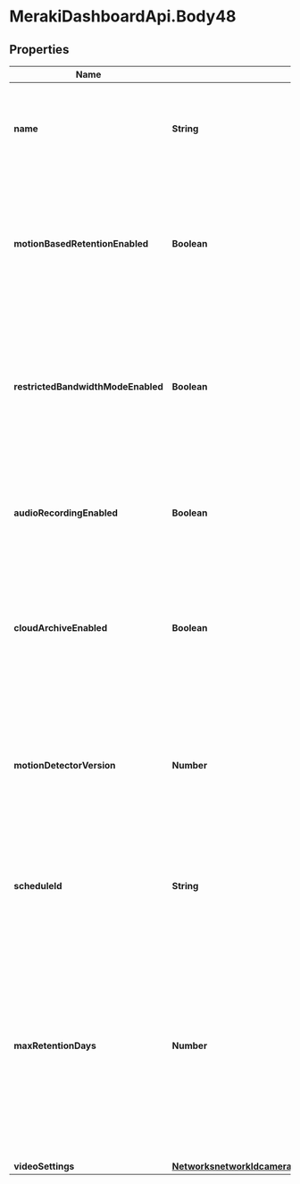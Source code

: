 # MerakiDashboardApi.Body48

## Properties
Name | Type | Description | Notes
------------ | ------------- | ------------- | -------------
**name** | **String** | The name of the new profile. Must be unique. This parameter is required. | 
**motionBasedRetentionEnabled** | **Boolean** | Deletes footage older than 3 days in which no motion was detected. Can be either true or false. Defaults to false. | [optional] 
**restrictedBandwidthModeEnabled** | **Boolean** | Disable features that require additional bandwidth such as Motion Recap. Can be either true or false. Defaults to false. | [optional] 
**audioRecordingEnabled** | **Boolean** | Whether or not to record audio. Can be either true or false. Defaults to false. | [optional] 
**cloudArchiveEnabled** | **Boolean** | Create redundant video backup using Cloud Archive. Can be either true or false. Defaults to false. | [optional] 
**motionDetectorVersion** | **Number** | The version of the motion detector that will be used by the camera. Only applies to Gen 2 cameras. Defaults to v2. | [optional] 
**scheduleId** | **String** | Schedule for which this camera will record video, or &#x27;null&#x27; to always record. | [optional] 
**maxRetentionDays** | **Number** | The maximum number of days for which the data will be stored, or &#x27;null&#x27; to keep data until storage space runs out. If the former, it can be one of [1, 2, 3, 4, 5, 6, 7, 8, 9, 10, 14, 30, 60, 90] days | [optional] 
**videoSettings** | [**NetworksnetworkIdcameraqualityRetentionProfilesVideoSettings**](NetworksnetworkIdcameraqualityRetentionProfilesVideoSettings.md) |  | [optional] 

